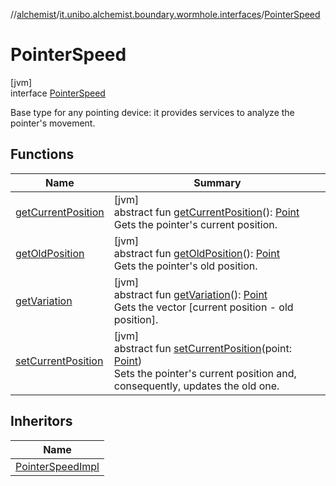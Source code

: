 //[alchemist](../../../index.md)/[it.unibo.alchemist.boundary.wormhole.interfaces](../index.md)/[PointerSpeed](index.md)

# PointerSpeed

[jvm]\
interface [PointerSpeed](index.md)

Base type for any pointing device: it provides services to analyze the pointer's movement.

## Functions

| Name | Summary |
|---|---|
| [getCurrentPosition](get-current-position.md) | [jvm]<br>abstract fun [getCurrentPosition](get-current-position.md)(): [Point](https://docs.oracle.com/javase/8/docs/api/java/awt/Point.html)<br>Gets the pointer's current position. |
| [getOldPosition](get-old-position.md) | [jvm]<br>abstract fun [getOldPosition](get-old-position.md)(): [Point](https://docs.oracle.com/javase/8/docs/api/java/awt/Point.html)<br>Gets the pointer's old position. |
| [getVariation](get-variation.md) | [jvm]<br>abstract fun [getVariation](get-variation.md)(): [Point](https://docs.oracle.com/javase/8/docs/api/java/awt/Point.html)<br>Gets the vector [current position - old position]. |
| [setCurrentPosition](set-current-position.md) | [jvm]<br>abstract fun [setCurrentPosition](set-current-position.md)(point: [Point](https://docs.oracle.com/javase/8/docs/api/java/awt/Point.html))<br>Sets the pointer's current position and, consequently, updates the old one. |

## Inheritors

| Name |
|---|
| [PointerSpeedImpl](../../it.unibo.alchemist.boundary.wormhole.implementation/-pointer-speed-impl/index.md) |
